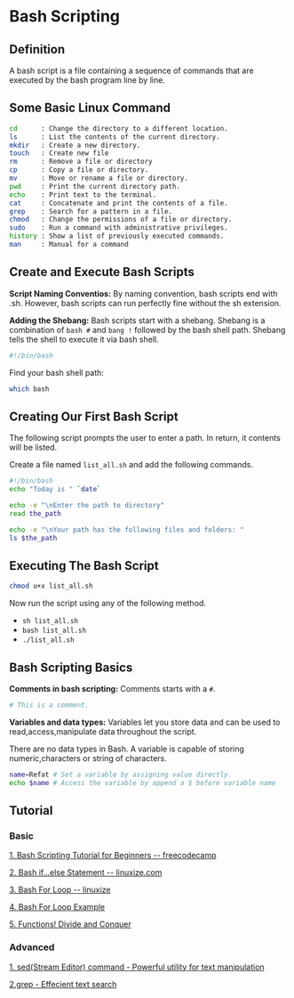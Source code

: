 # Bash Scripting 

## Definition
A bash script is a file containing a sequence of commands that are executed by the bash program line by line.

## Some Basic Linux Command
```bash
cd      : Change the directory to a different location.
ls      : List the contents of the current directory.
mkdir   : Create a new directory.
touch   : Create new file
rm      : Remove a file or directory
cp      : Copy a file or directory.
mv      : Move or rename a file or directory.
pwd     : Print the current directory path.
echo    : Print text to the terminal.
cat     : Concatenate and print the contents of a file.
grep    : Search for a pattern in a file.
chmod   : Change the permissions of a file or directory.
sudo    : Run a command with administrative privileges.
history : Show a list of previously executed commands.
man     : Manual for a command


```

## Create and Execute Bash Scripts
**Script Naming Conventios:** 
By naming convention, bash scripts end with .sh. However, bash scripts can run perfectly fine without the sh extension.

**Adding the Shebang:** 
Bash scripts start with a shebang. Shebang is a combination of `bash #` and `bang !` followed by the bash shell path. Shebang tells the shell to execute it via bash shell.
```bash
#!/bin/bash
```
Find your bash shell path:
```bash
which bash
```
## Creating Our First Bash Script
The following script prompts the user to enter a path. In return, it contents will be listed.

Create a file named `list_all.sh` and add the following commands.
```bash
#!/bin/bash
echo "Today is " `date`

echo -e "\nEnter the path to directory"
read the_path

echo -e "\nYour path has the following files and folders: "
ls $the_path
```  
## Executing The Bash Script
```bash
chmod u+x list_all.sh
```
Now run the script using any of the following method.

- `sh list_all.sh`
- `bash list_all.sh`
- `./list_all.sh`

## Bash Scripting Basics
**Comments in bash scripting:** Comments starts with a `#`.
```bash
# This is a comment.
```  
**Variables and data types:** Variables let you store data and can be used to read,access,manipulate data throughout the script.

There are no data types in Bash. A variable is capable of storing numeric,characters or string of characters.
```bash
name=Refat # Set a variable by assigning value directly.
echo $name # Access the variable by append a $ before variable name
```
## Tutorial
### Basic
[1. Bash Scripting Tutorial for Beginners -- freecodecamp](https://www.freecodecamp.org/news/bash-scripting-tutorial-linux-shell-script-and-command-line-for-beginners/)

[2. Bash if...else Statement -- linuxize.com](https://linuxize.com/post/bash-if-else-statement/)

[3. Bash For Loop -- linuxize](https://linuxize.com/post/bash-for-loop/)

[4. Bash For Loop Example](https://www.cyberciti.biz/faq/bash-for-loop/)

[5. Functions! Divide and Conquer](https://ryanstutorials.net/bash-scripting-tutorial/bash-functions.php)

### Advanced
[1. sed(Stream Editor) command - Powerful utility for text manipulation](https://www.digitalocean.com/community/tutorials/linux-sed-command)

[2.grep - Effecient text search](https://www.digitalocean.com/community/tutorials/using-grep-regular-expressions-to-search-for-text-patterns-in-linux)